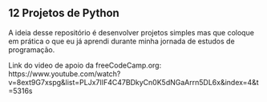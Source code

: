 ## 12 Projetos de Python 
<p>A ideia desse repositório é desenvolver projetos simples mas que coloque em prática o que eu já aprendi durante minha jornada de estudos de programação.</p>

<p>Link do video de apoio da freeCodeCamp.org: https://www.youtube.com/watch?v=8ext9G7xspg&list=PLJx7IIF4C47BDkyCn0K5dNGaArrn5DL6x&index=4&t=5316s </p>